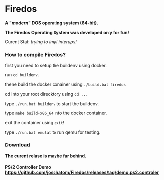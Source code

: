 # **Firedos**
**A "*modern*" DOS operating system (64-bit).**

**The Firedos Operating System was developed only for fun!**

Curent Stat: *trying to impl interups!*


### How to compile Firedos?
first you need to setup the buildenv using docker.

run `cd buildenv`.

thene build the docker conainer using `./build.bat firedos`

cd into your root direcktory using `cd ..`.

type `./run.bat buildenv` to start the buildenv.

type `make build-x86_64` into the docker container.

exit the container using `exit`!

type `./run.bat emulat` to run qemu for testing.


### Download
**The curent relase is maybe far behind.**
#### PS/2 Controller Demo https://github.com/joschatom/Firedos/releases/tag/demo.ps2.controler

